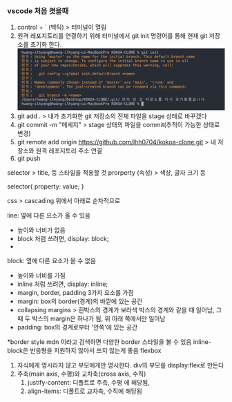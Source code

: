 ### vscode 처음 켯을때 
1. control + ` (백틱) > 터미널이 열림
2. 원격 레포지토리를 연결하기 위해 터미널에서 git init 명령어를 통해 현재 git 저장소를 초기화 한다.
![img](./asset/01.png)
3. git add . > 내가 초기화한 git 저장소의 전체 파일을 stage 상태로 바꾸겠다
4. git commit -m "메세지" > stage 상태의 파일을 commit(추적이 가능한 상태로 변경)
5. git remote add origin https://github.com/lhh0704/kokoa-clone.git > 내 저장소와 원격 레포지토리 주소 연결
6. git push

selector > title, 등 스타일을 적용할 것
prorperty (속성) > 색상, 글자 크기 등 

selector{
    property: value;
}

css > cascading  위에서 아래로 순차적으로

line: 옆에 다른 요소가 올 수 있음
- 높이와 너비가 없음
- block 처럼 쓰려면, display: block;
- 
block: 옆에 다른 요소가 올 수 없음
- 높이와 너비를 가짐  
- inline 처럼 쓰려면, display: inline;
- margin, border, padding  3가지 요소를 가짐
- margin: box의 border(경계)의 바깥에 있는 공간
- collapsing margins >  흰박스의 경계가 보라색 박스의 경계와 같을 때 일어남, 그때 두 박스의 margin은 하나가 됨, 위 아래 쪽에서만 일어남
- padding: box의 경계로부터 '안쪽'에 있는 공간

*border style mdn 이라고 검색하면 다양한 border 스타일을 볼 수 있음
inline-block은 반응형을 지원하지 않아서 쓰지 않는게 좋음
flexbox
1. 자식에게 명시라지 않고 부모에게만 명시한다. div의 부모를 display:flex로 만든다
2. 주축(main axis, 수평)와 교차축(cross axis, 수직)
   1. justify-content: 디폴트로 주측, 수평 에 해당됨, 
   2. align-items: 디폴트로 교차측, 수직에 해당됨

